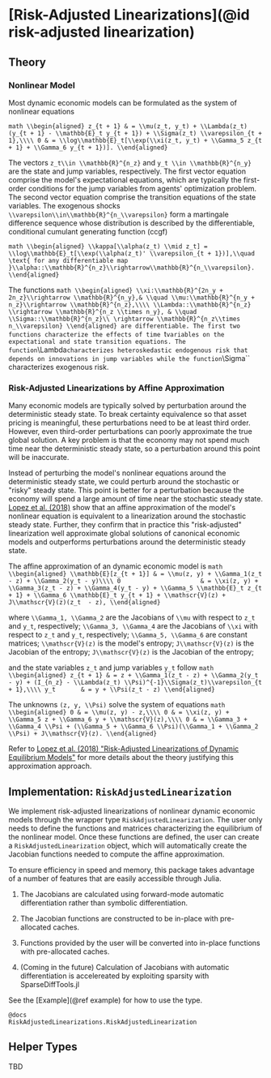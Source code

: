 # [Risk-Adjusted Linearizations](@id risk-adjusted linearization)

## Theory

### Nonlinear Model
Most dynamic economic models can be formulated as the system of nonlinear equations

``math
\\begin{aligned}
    z_{t + 1} & = \\mu(z_t, y_t) + \\Lambda(z_t)(y_{t + 1} - \\mathbb{E}_t y_{t + 1}) + \\Sigma(z_t) \\varepsilon_{t + 1},\\\\
    0 & = \\log\\mathbb{E}_t[\\exp(\\xi(z_t, y_t) + \\Gamma_5 z_{t + 1} + \\Gamma_6 y_{t + 1})].
\\end{aligned}
``

The vectors ``z_t\\in \\mathbb{R}^{n_z}`` and ``y_t \\in \\mathbb{R}^{n_y}`` are the state and jump variables, respectively.
The first vector equation comprise the model's expectational equations, which are typically
the first-order conditions for the jump variables from agents' optimization problem.
The second vector equation comprise the transition equations of the state variables. The exogenous shocks
``\\varepsilon\\in\\mathbb{R}^{n_\\varepsilon}`` form a martingale difference sequence whose distribution
is described by the differentiable, conditional cumulant generating function (ccgf)

``math
\\begin{aligned}
\\kappa[\\alpha(z_t) \\mid z_t] = \\log\\mathbb{E}_t[\\exp(\\alpha(z_t)' \\varepsilon_{t + 1})],\\quad \text{ for any differentiable map }\\alpha::\\mathbb{R}^{n_z}\\rightarrow\\mathbb{R}^{n_\\varepsilon}.
\\end{aligned}
``

The functions
``math
\\begin{aligned}
\\xi:\\mathbb{R}^{2n_y + 2n_z}\\rightarrow \\mathbb{R}^{n_y},& \\quad \\mu:\\mathbb{R}^{n_y + n_z}\\rightarrow \\mathbb{R}^{n_z},\\\\
\\Lambda::\\mathbb{R}^{n_z} \\rightarrow \\mathbb{R}^{n_z \\times n_y}, & \\quad \\Sigma::\\mathbb{R}^{n_z}\\ \rightarrow \\mathbb{R}^{n_z\\times n_\\varepsilon}
\\end{aligned}
are differentiable. The first two functions characterize the effects of time ``t`` variables on the expectational and
state transition equations. The function ``\\Lambda`` characterizes heteroskedastic endogenous risk that depends on
innovations in jump variables while the function ``\\Sigma`` characterizes exogenous risk.

### Risk-Adjusted Linearizations by Affine Approximation

Many economic models are typically solved by perturbation around the deterministic steady state. To break certainty equivalence so that
asset pricing is meaningful, these perturbations need to be at least third order. However, even third-order perturbations
can poorly approximate the true global solution. A key problem is that the economy may not spend much time near the
deterministic steady state, so a perturbation around this point will be inaccurate.


Instead of perturbing the model's nonlinear equations around the deterministic steady state, we could perturb around the
stochastic or "risky" steady state. This point is better for a perturbation because the economy will spend a
large amount of time near the stochastic steady state. [Lopez et al. (2018)](https://ideas.repec.org/p/bfr/banfra/702.html)
show that an affine approximation of the model's nonlinear equation is equivalent to a linearization around the
stochastic steady state. Further, they confirm that in practice this "risk-adjusted" linearization well approximate
global solutions of canonical economic models and outperforms perturbations around the deterministic steady state.

The affine approximation of an dynamic economic model is
``math
\\begin{aligned}
    \\mathbb{E}[z_{t + 1}] & = \\mu(z, y) + \\Gamma_1(z_t - z) + \\Gamma_2(y_t - y)\\\\
    0                      & = \\xi(z, y) + \\Gamma_3(z_t - z) + \\Gamma_4(y_t - y) + \\Gamma_5 \\mathbb{E}_t z_{t + 1} + \\Gamma_6 \\mathbb{E}_t y_{t + 1} + \\mathscr{V}(z) + J\\mathscr{V}(z)(z_t  - z),
\\end{aligned}
``

where ``\\Gamma_1, \\Gamma_2`` are the Jacobians of ``\\mu`` with respect to ``z_t`` and ``y_t``, respectively;
``\\Gamma_3, \\Gamma_4`` are the Jacobians of ``\\xi`` with respect to ``z_t`` and ``y_t``, respectively;
``\\Gamma_5, \\Gamma_6`` are constant matrices; ``\\mathscr{V}(z)`` is the model's entropy;
``J\\mathscr{V}(z)`` is the Jacobian of the entropy;
``J\\mathscr{V}(z)`` is the Jacobian of the entropy;

and the state variables ``z_t`` and jump variables ``y_t`` follow
``math
\\begin{aligned}
    z_{t + 1} & = z + \\Gamma_1(z_t - z) + \\Gamma_2(y_t - y) + (I_{n_z} - \\Lambda(z_t) \\Psi)^{-1}\\Sigma(z_t)\\varepsilon_{t + 1},\\\\
    y_t       & = y + \\Psi(z_t - z)
\\end{aligned}
``

The unknowns ``(z, y, \\Psi)`` solve the system of equations
``math
\\begin{aligned}
0 & = \\mu(z, y) - z,\\\\
0 & = \\xi(z, y) + \\Gamma_5 z + \\Gamma_6 y + \\mathscr{V}(z),\\\\
0 & = \\Gamma_3 + \\Gamma_4 \\Psi + (\\Gamma_5 + \\Gamma_6 \\Psi)(\\Gamma_1 + \\Gamma_2 \\Psi) + J\\mathscr{V}(z).
\\end{aligned}
``

Refer to [Lopez et al. (2018) "Risk-Adjusted Linearizations of Dynamic Equilibrium Models"](https://ideas.repec.org/p/bfr/banfra/702.html) for more details about the theory justifying this approximation approach.

## Implementation: `RiskAdjustedLinearization`

We implement risk-adjusted linearizations of nonlinear dynamic economic models
through the wrapper type `RiskAdjustedLinearization`.
The user only needs to define the functions and matrices characterizing the equilibrium of the nonlinear model. Once these
functions are defined, the user can create a `RiskAdjustedLinearization` object, which will automatically
create the Jacobian functions needed to compute the affine approximation.

To ensure efficiency in speed and memory, this package takes advantage of a number of features that are easily
accessible through Julia.

1. The Jacobians are calculated using forward-mode automatic differentiation
rather than symbolic differentiation.

2. The Jacobian functions are constructed to be in-place with pre-allocated caches.

3. Functions provided by the user will be converted into in-place functions with pre-allocated caches.

4. (Coming in the future) Calculation of Jacobians with automatic differentiation is accelereated
by exploiting sparsity with SparseDiffTools.jl

See the [Example](@ref example) for how to use the type.

```
@docs
RiskAdjustedLinearizations.RiskAdjustedLinearization
```


## Helper Types
TBD
